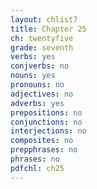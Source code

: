 ```yaml
---
layout: chlist7
title: Chapter 25
ch: twentyfive
grade: seventh
verbs: yes
conjverbs: no
nouns: yes
pronouns: no
adjectives: no
adverbs: yes
prepositions: no
conjunctions: no
interjections: no
composites: no
prepphrases: no
phrases: no
pdfchl: ch25
---
```


